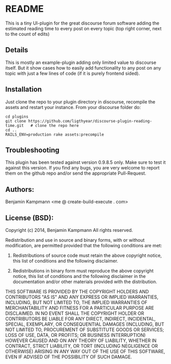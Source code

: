 # README

This is a tiny UI-plugin for the great discourse forum software adding the estimated reading time to every post on every topic (top right corner, next to the count of edits)

## Details

This is mostly an example-plugin adding only limited value to discourse itself. But it show cases how to easily add functionality to any post on any topic with just a few lines of code (if it is purely frontend sided).

## Installation

Just clone the repo to your plugin directory in discourse, recompile the assets and restart your instance. From your discourse folder do:

    cd plugins
    git clone https://github.com/ligthyear/discourse-plugin-reading-time.git   # clone the repo here
    cd ..
    RAILS_ENV=production rake assets:precompile 

## Troubleshooting

This plugin has been tested against version 0.9.8.5 only. Make sure to test it against this version. If you find any bugs, you are very welcome to report them on the github repo and/or send the appropriate Pull-Request.

## Authors:
Benjamin Kampmann <me @ create-build-execute . com>

## License (BSD):
Copyright (c) 2014, Benjamin Kampmann
All rights reserved.

Redistribution and use in source and binary forms, with or without modification, are permitted provided that the following conditions are met:

1. Redistributions of source code must retain the above copyright notice, this list of conditions and the following disclaimer.

2. Redistributions in binary form must reproduce the above copyright notice, this list of conditions and the following disclaimer in the documentation and/or other materials provided with the distribution.

THIS SOFTWARE IS PROVIDED BY THE COPYRIGHT HOLDERS AND CONTRIBUTORS "AS IS" AND ANY EXPRESS OR IMPLIED WARRANTIES, INCLUDING, BUT NOT LIMITED TO, THE IMPLIED WARRANTIES OF MERCHANTABILITY AND FITNESS FOR A PARTICULAR PURPOSE ARE DISCLAIMED. IN NO EVENT SHALL THE COPYRIGHT HOLDER OR CONTRIBUTORS BE LIABLE FOR ANY DIRECT, INDIRECT, INCIDENTAL, SPECIAL, EXEMPLARY, OR CONSEQUENTIAL DAMAGES (INCLUDING, BUT NOT LIMITED TO, PROCUREMENT OF SUBSTITUTE GOODS OR SERVICES; LOSS OF USE, DATA, OR PROFITS; OR BUSINESS INTERRUPTION) HOWEVER CAUSED AND ON ANY THEORY OF LIABILITY, WHETHER IN CONTRACT, STRICT LIABILITY, OR TORT (INCLUDING NEGLIGENCE OR OTHERWISE) ARISING IN ANY WAY OUT OF THE USE OF THIS SOFTWARE, EVEN IF ADVISED OF THE POSSIBILITY OF SUCH DAMAGE.
